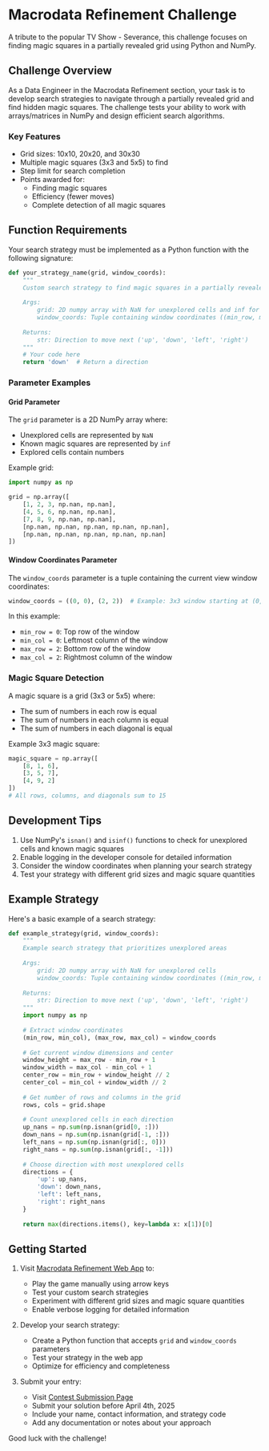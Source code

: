 # Macrodata Refinement Challenge

A tribute to the popular TV Show - Severance, this challenge focuses on finding magic squares in a partially revealed grid using Python and NumPy.

## Challenge Overview

As a Data Engineer in the Macrodata Refinement section, your task is to develop search strategies to navigate through a partially revealed grid and find hidden magic squares. The challenge tests your ability to work with arrays/matrices in NumPy and design efficient search algorithms.

### Key Features

- Grid sizes: 10x10, 20x20, and 30x30
- Multiple magic squares (3x3 and 5x5) to find
- Step limit for search completion
- Points awarded for:
  - Finding magic squares
  - Efficiency (fewer moves)
  - Complete detection of all magic squares

## Function Requirements

Your search strategy must be implemented as a Python function with the following signature:

```python
def your_strategy_name(grid, window_coords):
    """
    Custom search strategy to find magic squares in a partially revealed grid
    
    Args:
        grid: 2D numpy array with NaN for unexplored cells and inf for known magic squares
        window_coords: Tuple containing window coordinates ((min_row, min_col), (max_row, max_col))
        
    Returns:
        str: Direction to move next ('up', 'down', 'left', 'right')
    """
    # Your code here
    return 'down'  # Return a direction
```

### Parameter Examples

#### Grid Parameter
The `grid` parameter is a 2D NumPy array where:
- Unexplored cells are represented by `NaN`
- Known magic squares are represented by `inf`
- Explored cells contain numbers

Example grid:
```python
import numpy as np

grid = np.array([
    [1, 2, 3, np.nan, np.nan],
    [4, 5, 6, np.nan, np.nan],
    [7, 8, 9, np.nan, np.nan],
    [np.nan, np.nan, np.nan, np.nan, np.nan],
    [np.nan, np.nan, np.nan, np.nan, np.nan]
])
```

#### Window Coordinates Parameter
The `window_coords` parameter is a tuple containing the current view window coordinates:
```python
window_coords = ((0, 0), (2, 2))  # Example: 3x3 window starting at (0,0)
```

In this example:
- `min_row = 0`: Top row of the window
- `min_col = 0`: Leftmost column of the window
- `max_row = 2`: Bottom row of the window
- `max_col = 2`: Rightmost column of the window

### Magic Square Detection

A magic square is a grid (3x3 or 5x5) where:
- The sum of numbers in each row is equal
- The sum of numbers in each column is equal
- The sum of numbers in each diagonal is equal

Example 3x3 magic square:
```python
magic_square = np.array([
    [8, 1, 6],
    [3, 5, 7],
    [4, 9, 2]
])
# All rows, columns, and diagonals sum to 15
```

## Development Tips

1. Use NumPy's `isnan()` and `isinf()` functions to check for unexplored cells and known magic squares
2. Enable logging in the developer console for detailed information
3. Consider the window coordinates when planning your search strategy
4. Test your strategy with different grid sizes and magic square quantities

## Example Strategy

Here's a basic example of a search strategy:

```python
def example_strategy(grid, window_coords):
    """
    Example search strategy that prioritizes unexplored areas
    
    Args:
        grid: 2D numpy array with NaN for unexplored cells
        window_coords: Tuple containing window coordinates ((min_row, min_col), (max_row, max_col))
        
    Returns:
        str: Direction to move next ('up', 'down', 'left', 'right')
    """
    import numpy as np
    
    # Extract window coordinates
    (min_row, min_col), (max_row, max_col) = window_coords
    
    # Get current window dimensions and center
    window_height = max_row - min_row + 1
    window_width = max_col - min_col + 1
    center_row = min_row + window_height // 2
    center_col = min_col + window_width // 2
    
    # Get number of rows and columns in the grid
    rows, cols = grid.shape
    
    # Count unexplored cells in each direction
    up_nans = np.sum(np.isnan(grid[0, :]))
    down_nans = np.sum(np.isnan(grid[-1, :]))
    left_nans = np.sum(np.isnan(grid[:, 0]))
    right_nans = np.sum(np.isnan(grid[:, -1]))
    
    # Choose direction with most unexplored cells
    directions = {
        'up': up_nans,
        'down': down_nans,
        'left': left_nans,
        'right': right_nans
    }
    
    return max(directions.items(), key=lambda x: x[1])[0]
```

## Getting Started

1. Visit [Macrodata Refinement Web App](https://mdr-main.vercel.app/) to:
   - Play the game manually using arrow keys
   - Test your custom search strategies
   - Experiment with different grid sizes and magic square quantities
   - Enable verbose logging for detailed information

2. Develop your search strategy:
   - Create a Python function that accepts `grid` and `window_coords` parameters
   - Test your strategy in the web app
   - Optimize for efficiency and completeness

3. Submit your entry:
   - Visit [Contest Submission Page](https://contest.streamlit.app/)
   - Submit your solution before April 4th, 2025
   - Include your name, contact information, and strategy code
   - Add any documentation or notes about your approach


Good luck with the challenge! 